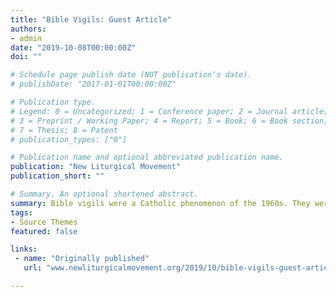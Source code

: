 ```yaml
---
title: "Bible Vigils: Guest Article"
authors:
- admin
date: "2019-10-08T00:00:00Z"
doi: ""

# Schedule page publish date (NOT publication's date).
# publishDate: "2017-01-01T00:00:00Z"

# Publication type.
# Legend: 0 = Uncategorized; 1 = Conference paper; 2 = Journal article;
# 3 = Preprint / Working Paper; 4 = Report; 5 = Book; 6 = Book section;
# 7 = Thesis; 8 = Patent
# publication_types: ["0"]

# Publication name and optional abbreviated publication name.
publication: "New Liturgical Movement"
publication_short: ""

# Summary. An optional shortened abstract.
summary: Bible vigils were a Catholic phenomenon of the 1960s. They were called by a variety of names, “Bible vigil” being the most common but also “Bible” or “Biblical” “ritual, service, devotion”, “celebration of the Word”, and most confusingly, sometimes used synonymously with Vespers.
tags:
- Source Themes
featured: false

links:
 - name: "Originally published"
   url: "www.newliturgicalmovement.org/2019/10/bible-vigils-guest-article-by-sharon.html"

---
```



